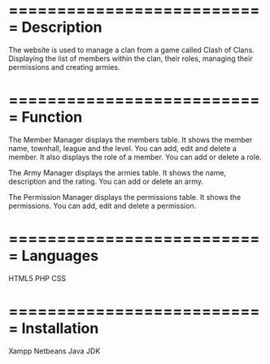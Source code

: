===========================
	Description
===========================

The website is used to manage a clan from a game called Clash of Clans.
Displaying the list of members within the clan, their roles, managing their permissions and
creating armies. 

===========================
	Function
===========================

The Member Manager displays the members table. It shows the member name,
townhall, league and the level. You can add, edit and delete a member.
It also displays the role of a member. You can add or delete a role.

The Army Manager displays the armies table. It shows the name, description 
and the rating. You can add or delete an army.

The Permission Manager displays the permissions table. It shows the permissions.
You can add, edit and delete a permission.

===========================
	Languages
===========================
HTML5
PHP
CSS

===========================
	Installation
===========================
Xampp
Netbeans
Java JDK